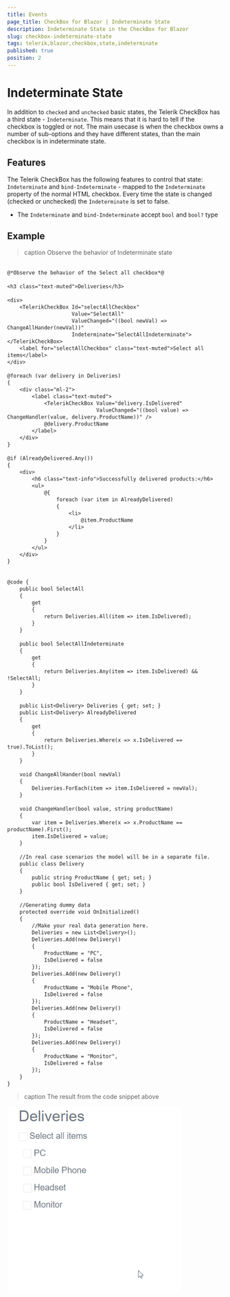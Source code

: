 ```yaml
---
title: Events
page_title: CheckBox for Blazor | Indeterminate State
description: Indeterminate State in the CheckBox for Blazor
slug: checkbox-indeterminate-state
tags: telerik,blazor,checkbox,state,indeterminate
published: true
position: 2
---
```


# Indeterminate State

In addition to `checked` and `unchecked` basic states, the Telerik CheckBox has a third state - `Indeterminate`. This means that it is hard to tell if the checkbox is toggled or not.
The main usecase is when the checkbox owns a number of sub-options and they have different states, than the main checkbox is in indeterminate state.

## Features

The Telerik CheckBox has the following features to control that state:
`Indeterminate` and `bind-Indeterminate` - mapped to the `Indeterminate` property of the normal HTML checkbox. Every time the state is changed (checked or unchecked) the `Indeterminate` is set to false.
  * The `Indeterminate` and `bind-Indeterminate` accept `bool` and `bool?` type

## Example

>caption Observe the behavior of Indeterminate state

````CSHTML

@*Observe the behavior of the Select all checkbox*@

<h3 class="text-muted">Deliveries</h3>

<div>
    <TelerikCheckBox Id="selectAllCheckbox"
                     Value="SelectAll"
                     ValueChanged="((bool newVal) => ChangeAllHander(newVal))"
                     Indeterminate="SelectAllIndeterminate"></TelerikCheckBox>
    <label for="selectAllCheckbox" class="text-muted">Select all items</label>
</div>

@foreach (var delivery in Deliveries)
{
    <div class="ml-2">
        <label class="text-muted">
            <TelerikCheckBox Value="delivery.IsDelivered"
                             ValueChanged="((bool value) => ChangeHandler(value, delivery.ProductName))" />
            @delivery.ProductName
        </label>
    </div>
}

@if (AlreadyDelivered.Any())
{
    <div>
        <h6 class="text-info">Successfully delivered products:</h6>
        <ul>
            @{
                foreach (var item in AlreadyDelivered)
                {
                    <li>
                        @item.ProductName
                    </li>
                }
            }
        </ul>
    </div>
}


@code {
    public bool SelectAll
    {
        get
        {
            return Deliveries.All(item => item.IsDelivered);
        }
    }

    public bool SelectAllIndeterminate
    {
        get
        {
            return Deliveries.Any(item => item.IsDelivered) && !SelectAll;
        }
    }

    public List<Delivery> Deliveries { get; set; }
    public List<Delivery> AlreadyDelivered
    {
        get
        {
            return Deliveries.Where(x => x.IsDelivered == true).ToList();
        }
    }

    void ChangeAllHander(bool newVal)
    {
        Deliveries.ForEach(item => item.IsDelivered = newVal);
    }

    void ChangeHandler(bool value, string productName)
    {
        var item = Deliveries.Where(x => x.ProductName == productName).First();
        item.IsDelivered = value;
    }

    //In real case scenarios the model will be in a separate file.
    public class Delivery
    {
        public string ProductName { get; set; }
        public bool IsDelivered { get; set; }
    }

    //Generating dummy data
    protected override void OnInitialized()
    {
        //Make your real data generation here.
        Deliveries = new List<Delivery>();
        Deliveries.Add(new Delivery()
        {
            ProductName = "PC",
            IsDelivered = false
        });
        Deliveries.Add(new Delivery()
        {
            ProductName = "Mobile Phone",
            IsDelivered = false
        });
        Deliveries.Add(new Delivery()
        {
            ProductName = "Headset",
            IsDelivered = false
        });
        Deliveries.Add(new Delivery()
        {
            ProductName = "Monitor",
            IsDelivered = false
        });
    }
}
````
>caption The result from the code snippet above

![gif to showcase the Indeterminate state](images/checkbox-indeterminate-example.gif)
